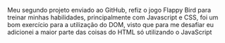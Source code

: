Meu segundo projeto enviado ao GitHub, refiz o jogo Flappy Bird para treinar minhas habilidades, principalmente com Javascript e CSS, foi um bom exercício para a utilização do DOM, visto que para me desafiar eu adicionei a maior parte das coisas do HTML só utilizando o JavaScript
